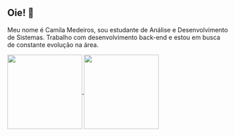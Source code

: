 ## Oie! 👋

Meu nome é Camila Medeiros, sou estudante de Análise e Desenvolvimento de Sistemas. Trabalho com desenvolvimento back-end e estou em busca de constante evolução na área.

<div>
  <a href="https://github.com/anuraghazra/github-readme-stats">
    <img height="170em" align="center" src="https://github-readme-stats.vercel.app/api?username=camilamedeir0s&show_icons=true&theme=midnight-purple" />
  </a>
  <a href="https://github.com/anuraghazra/convoychat">
    <img height="170em" align="center" src="https://github-readme-stats.vercel.app/api/top-langs/?username=camilamedeir0s&theme=midnight-purple&layout=compact" />
  </a>
  
</div>

<!--
**camilamedeir0s/camilamedeir0s** is a ✨ _special_ ✨ repository because its `README.md` (this file) appears on your GitHub profile.

Here are some ideas to get you started:

- 🔭 I’m currently working on ...
- 🌱 I’m currently learning ...
- 👯 I’m looking to collaborate on ...
- 🤔 I’m looking for help with ...
- 💬 Ask me about ...
- 📫 How to reach me: ...
- 😄 Pronouns: ...
- ⚡ Fun fact: ...
-->
